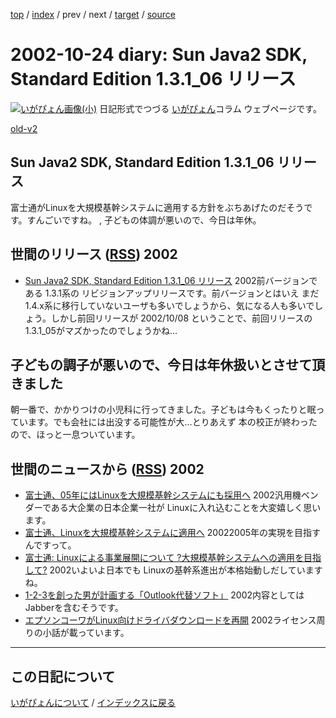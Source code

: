 [top](https://igapyon.github.io/diary/) 
 / [index](https://igapyon.github.io/diary/2002/index.html) 
 / prev 
 / next 
 / [target](https://igapyon.github.io/diary/2002/ig021024.html) 
 / [source](https://github.com/igapyon/diary/blob/gh-pages/2002/ig021024.html.src.md) 

2002-10-24 diary: Sun Java2 SDK, Standard Edition 1.3.1_06 リリース
=====================================================================================================
[![いがぴょん画像(小)](https://igapyon.github.io/diary/images/iga200306s.jpg "いがぴょん")](https://igapyon.github.io/diary/memo/memoigapyon.html) 日記形式でつづる [いがぴょん](https://igapyon.github.io/diary/memo/memoigapyon.html)コラム ウェブページです。

[old-v2](ig021024-orig.html)

## Sun Java2 SDK, Standard Edition 1.3.1_06 リリース

富士通がLinuxを大規模基幹システムに適用する方針をぶちあげたのだそうです。すんごいですね。 , 子どもの体調が悪いので、今日は年休。


## 世間のリリース ([RSS](ig021024-release.xml)) 2002


* [Sun Java2 SDK, Standard Edition 1.3.1_06 リリース](http://java.sun.com/j2se/1.3/ja/index.html)  2002前バージョンである 1.3.1系の リビジョンアップリリースです。前バージョンとはいえ まだ1.4.x系に移行していないユーザも多いでしょうから、気になる人も多いでしょう。しかし前回リリースが 2002/10/08 ということで、前回リリースの1.3.1_05がマズかったのでしょうかね…

## 子どもの調子が悪いので、今日は年休扱いとさせて頂きました

朝一番で、かかりつけの小児科に行ってきました。子どもは今もくったりと眠っています。でも会社には出没する可能性が大…とりあえず 本の校正が終わったので、ほっと一息ついています。

## 世間のニュースから ([RSS](ig021024-news.xml)) 2002


* [富士通、05年にはLinuxを大規模基幹システムにも採用へ](http://biztech.nikkeibp.co.jp/wcs/leaf/CID/onair/biztech/comp/213154)  2002汎用機ベンダーである大企業の日本企業一社が Linuxに入れ込むことを大変嬉しく思います。
* [富士通、Linuxを大規模基幹システムに適用へ](http://www.zdnet.co.jp/news/0210/23/njbt_07.html)  20022005年の実現を目指すんですって。
* [富士通: Linuxによる事業展開について ?大規模基幹システムへの適用を目指して?](http://pr.fujitsu.com/jp/news/2002/10/23.html)  2002いよいよ日本でも Linuxの基幹系進出が本格始動しだしていますね。
* [1-2-3を創った男が計画する「Outlook代替ソフト」](http://www.zdnet.co.jp/news/0210/23/ne00_kapor.html)  2002内容としては Jabberを含むそうです。
* [エプソンコーワがLinux向けドライバダウンロードを再開](http://www.zdnet.co.jp/news/0210/18/njbt_06.html)  2002ライセンス周りの小話が載っています。


----------------------------------------------------------------------------------------------------

## この日記について
[いがぴょんについて](https://igapyon.github.io/diary/memo/memoigapyon.html) / [インデックスに戻る](https://igapyon.github.io/diary/idxall.html)
